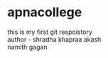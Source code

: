 # apnacollege
this is my first git respoistory
<br>
author - shradha khapraa
akash
<br>
namith
gagan
